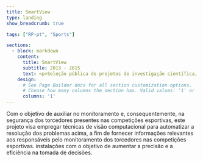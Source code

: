 ```yaml
---
title: SmartView
type: landing
show_breadcrumb: true

tags: ["RP-pt", "Sports"]

sections:
  - block: markdown
    content:
      title: SmartView
      subtitle: 2013 - 2015
      text: <p>Seleção pública de projetos de investigação científica, tecnológica e de inovação, visando o desenvolvimento do Desporto nas suas diferentes dimensões). Devido ao grande número de pessoas presentes em instalações desportivas que acolhem competições com grandes públicos, como estádios ou ginásios, existem vários problemas que são difíceis de resolver de forma eficiente quando todo o processo de análise é realizado manualmente, como a detecção de conflitos ocorridos nos estandes e a identificação e localização dos indivíduos envolvidos ou a delimitação de regiões dos estandes ou grupo de indivíduos que devam ser monitorados com maior atenção devido ao seu comportamento inadequado. Com o objetivo de auxiliar no monitoramento e, consequentemente, na segurança dos torcedores presentes nas competições esportivas, este projeto visa empregar técnicas de visão computacional para automatizar a resolução dos problemas acima, a fim de fornecer informações relevantes aos responsáveis ​​pelo monitoramento dos torcedores nas competições esportivas. instalações com o objetivo de aumentar a precisão e a eficiência na tomada de decisões. Desta forma, os agentes de segurança receberão apenas segmentos de vídeo contendo situações classificadas como de interesse do ponto de vista de monitoramento e vigilância ambiental, que possam exigir algum tipo de intervenção humana. A fim de obter as informações necessárias para a execução satisfatória do sistema de monitoramento, o projeto terá como foco a obtenção de soluções robustas através da utilização de descritores de características visuais precisos, a fim de reduzir a propagação de erros em problemas de detecção, reconhecimento e reidentificação de pessoas e o reconhecimento de suas ações, bem como o desenvolvimento de metodologias eficientes que possibilitem o processamento de grandes quantidades de dados visuais.
    design:
      # See Page Builder docs for all section customization options.
      # Choose how many columns the section has. Valid values: '1' or '2'.
      columns: '1'
---
```


Com o objetivo de auxiliar no monitoramento e, consequentemente, na segurança dos torcedores presentes nas competições esportivas, este projeto visa empregar técnicas de visão computacional para automatizar a resolução dos problemas acima, a fim de fornecer informações relevantes aos responsáveis ​​pelo monitoramento dos torcedores nas competições esportivas. instalações com o objetivo de aumentar a precisão e a eficiência na tomada de decisões.